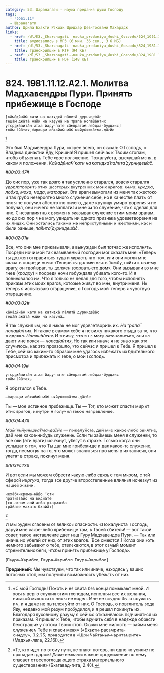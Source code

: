 ```yaml
---
category: 53. Шаранагати - наука предания души Господу
tags:
  - "1981.11"
  - Шаранагати
author: Шрила Бхакти Ракшак Шридхар Дев-Госвами Махарадж
links:
  - href: /dl/53._Sharanagati--nauka_predaniya_dushi_Gospodu/824_1981.11.12.A2.1_SridharMj_Molitva_Madhavendry_Puri_Prinjat_pribezhishhe_v_Gospode.mp3
    title: аудиозапись в MP3 (6 мин. 36 сек., 3,6 МБ)
  - href: /dl/53._Sharanagati--nauka_predaniya_dushi_Gospodu/824_1981.11.12.A2.1_SridharMj_Molitva_Madhavendry_Puri_Prinjat_pribezhishhe_v_Gospode.rtf
    title: транскрипцию в RTF (94 КБ)
  - href: /dl/53._Sharanagati--nauka_predaniya_dushi_Gospodu/824_1981.11.12.A2.1_SridharMj_Molitva_Madhavendry_Puri_Prinjat_pribezhishhe_v_Gospode.pdf
    title: транскрипцию в PDF (148 КБ)
---
```


# 824. 1981.11.12.A2.1. Молитва Мадхавендры Пури. Принять прибежище в Господе

    [ка̄ма̄дӣна̄м̇ кати на катидха̄ па̄лита̄ дурнидеш́а̄с
    теша̄м̇ джа̄та̄ майи на карун̣а̄ на трапа̄ нопаш́а̄нтих̣
    утср̣джйаита̄н атха йаду-пате са̄мпратам̇ лабдха-буддхис]
    тва̄м а̄йа̄тах̣ ш́аран̣ам абхайам̇ ма̄м̇ нийун̇кшва̄тма-да̄сйе
[^_ftn1]

Это был Мадхавендра Пури, скорее всего, он сказал: О Господь, о Владыка династии Яду, Кришна! Я пришел сейчас к Твоим стопам, чтобы объяснить Тебе свое положение. Пожалуйста, выслушай меня, в каком я положении. *Ка̄ма̄дӣна̄м̇ кати на катидха̄ па̄лита̄ дурнидеш́а̄с*.

*#00:00:47#*

До сих пор, уже так долго я так усиленно старался, вовсю старался удовлетворить этих шестерых внутренних моих врагов: *кама*, *кродха*, *лобха*, *моха*, *мада*, *матсарья*. Эти враги вымогали из меня так жестоко и так грубо невероятно много служения себе, но в качестве платы от них я не получил абсолютно ничего, даже крупицу умиротворения я не получил, они ничего не заплатили мне за то служение, что я сделал для них. С незапамятных времен я оказывал служение этим моим врагам, но до сих пор я не могу увидеть ни одного признака удовлетворения на их лицах. Они остались такими же неприступными и жесткими, как и были раньше, *па̄лита̄ дурнидеш́а̄с.*

*#00:02:01#*

Все, что они мне приказывали, я вынужден был тотчас же исполнять. Посреди ночи мой так называемый господин мог сказать мне: «Теперь ты должен отправиться туда и украсть что-то», или они могли мне сказать посреди ночи: «Теперь ты должен взять бомбу, пойти к своему врагу, он твой враг, ты должен взорвать его дом». Они вызывали во мне гнев (*кродху*) и посреди ночи побуждали убивать кого-то. И я повиновался им. Что я только не делал для того, чтобы исполнять приказы этих моих врагов, которые живут во мне, внутри меня. Но теперь я испытываю отвращение, о Господь мой, теперь я чувствую отвращение.

*#00:03:02#*

    ка̄ма̄дӣна̄м̇ кати на катидха̄ па̄лита̄ дурнидеш́а̄с
    теша̄м̇ джа̄та̄ майи на карун̣а̄…

Я так служил им, но я никак не мог удовлетворить их. *На трапа̄ нопаш́а̄нтих̣.* И также в самом себе я не вижу никакого стыда за то, что я сделал. *Нопаш́а̄нтих̣*. И я вижу, что я не могу остановиться, они не дают мне покоя — *нопаш́а̄нтих̣*. Но так или иначе я не знаю как это случилось, как это произошло, что сейчас я пришел к Тебе. Я пришел к Тебе, сейчас каким-то образом мне удалось избежать их бдительного присмотра и прибежать к Тебе, о мой Господь.

*#00:04:19#*

    утср̣джйаита̄н атха йаду-пате са̄мпратам̇ лабдха-буддхис
    тва̄м а̄йа̄тах̣…

Я обратился к Тебе.

    …ш́аран̣ам абхайам̇ ма̄м̇ нийун̇кшва̄тма-да̄сйе

Ты — мое истинное прибежище. Ты — Тот, кто может спасти мир от этих врагов, изнутри я получил такое направление.

*#00:04:47#*

*Ма̄м̇ нийун̇кшва̄тма-да̄сйе* — пожалуйста, дай мне какое-либо занятие, дай мне какое-нибудь служение. Если ты займешь меня в служении, то все они (эти враги) исчезнут, убегут в страхе. Только когда они услышат о том, что Ты дал мне прибежище и дал какое-то служение, тогда, несмотря на то, что может значиться про меня в их записях, они улетят в страхе, покинут меня.

*#00:05:23#*

И вот если мы можем обрести какую-либо связь с тем миром, с той сферой *ниргуна*, тогда все другие второстепенные влияния исчезнут из нашей жизни.

    неха̄бхикрама-на̄ш́о ’сти
    пратйава̄йо на видйате
    [св-алпам апй асйа дхармасйа
    тра̄йате махато бхайа̄т]
[^_ftn2]

И мы будем спасены от великой опасности. «Пожалуйста, Господь, даруй мне какое-либо прибежище там, в Твоей обители! — вот такой совет, такое наставление дает наш Гуру Мадхавендра Пури. — Так или иначе, но убегай от них, от этих врагов. [Все смеются.] Когда они хоть немного забывают о тебе, отвлекаются, в этот самый момент стремительно беги, чтобы принять прибежище у Господа».

[Гаура-Харибол, Гаура-Харибол, Гаура-Харибол]

**Преданный:** Мы чувствуем, что так или иначе, находясь у ваших лотосных стоп, мы получили возможность убежать от них.



[^_ftn1]: «О мой Господь! Похоть и ее свита без конца помыкают мной. И хотя я верно служил этим господам, исполняя все их желания, никакой милости от них я не видел. Мне не стыдно было служить им, и я даже не пытался уйти от них. О Господь, о повелитель рода Яду, недавно мой разум пробудился, и я решил покинуть их. Благодаря духовному разуму я сейчас отказываюсь подчиняться их приказам. Я пришел к Тебе, чтобы вручить себя в надежде обрести бесстрашие у лотоса Твоих стоп. Окажи мне милость — займи меня служением Тебе и спаси меня» («Бхакти-расамрита-синдху», 3.2.35; приводится в «Шри Чайтанья-чаритамрите» (Мадхья-лила, 22.16)).

[^_ftn2]: «Те, кто идет по этому пути, не знают потерь, ни одно их усилие не пропадает даром! Даже незначительное продвижение по нему спасает от всепоглощающего страха материального существования» (Бхагавад-гита, 2.40).

